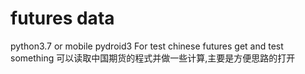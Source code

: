 # futures data
python3.7 or mobile pydroid3
For test chinese futures get and test something
可以读取中国期货的程式并做一些计算,主要是方便思路的打开
